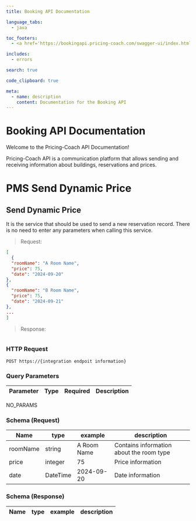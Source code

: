 ```yaml
---
title: Booking API Documentation

language_tabs:
  - java

toc_footers:
  - <a href='https://bookingapi.pricing-coach.com/swagger-ui/index.html' target="_blank">Sign Up for a Developer Key</a>

includes:
  - errors

search: true

code_clipboard: true

meta:
  - name: description
    content: Documentation for the Booking API
---
```


# Booking API Documentation

Welcome to the Pricing-Coach API Documentation! 

Pricing-Coach API is a communication platform that allows sending and receiving information about buildings, reservations and prices.

# PMS Send Dynamic Price

## Send Dynamic Price


It is the service that should be used to send a new reservation record. There is no need to enter any parameters when calling this service.

> Request:

```json
[
  {
  "roomName": "A Room Name",
  "price": 75,
  "date": "2024-09-20"
},
{
  "roomName": "B Room Name",
  "price": 75,
  "date": "2024-09-21"
},
...
]
```

> Response:

```json

```

### HTTP Request

`POST https://{integration endpoit information}`

### Query Parameters

Parameter | Type | Required |  Description
--------- | ------- | ------- | -----------
NO_PARAMS 

### Schema (Request)

Name | type | example | description
--------- | ------- | ----------- | -------
roomName  | string  | A Room Name |  Contains information about the room type
price | integer | 75 | Price information
date | DateTime | 2024-09-20  | Date information




### Schema (Response)

Name | type | example | description
--------- | ------- | ----------- | -------
